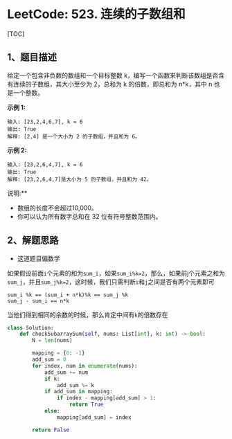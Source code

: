 # LeetCode: 523. 连续的子数组和

[TOC]

## 1、题目描述

给定一个包含非负数的数组和一个目标整数 k，编写一个函数来判断该数组是否含有连续的子数组，其大小至少为 2，总和为 k 的倍数，即总和为 n*k，其中 n 也是一个整数。

**示例 1:**

```
输入: [23,2,4,6,7], k = 6
输出: True
解释: [2,4] 是一个大小为 2 的子数组，并且和为 6。
```

**示例 2:**

```
输入: [23,2,6,4,7], k = 6
输出: True
解释: [23,2,6,4,7]是大小为 5 的子数组，并且和为 42。
```

说明:**

- 数组的长度不会超过10,000。
- 你可以认为所有数字总和在 32 位有符号整数范围内。




## 2、解题思路

- 这道题目偏数学

如果假设前面`i`个元素的和为`sum_i`，如果`sum_i%k=2`，那么，如果前j个元素之和为`sum_j`，并且`sum_j%k=2`，这时候，我们只需判断`i`和`j`之间是否有两个元素即可

```
sum_i %k == (sum_i + n*k)%k == sum_j %k
sum_j - sum_i == n*k
```

当他们得到相同的余数的时候，那么肯定中间有`k`的倍数存在

```python
class Solution:
    def checkSubarraySum(self, nums: List[int], k: int) -> bool:
        N = len(nums)

        mapping = {0: -1}
        add_sum = 0
        for index, num in enumerate(nums):
            add_sum += num
            if k:
                add_sum %= k
            if add_sum in mapping:
                if index - mapping[add_sum] > 1:
                    return True
            else:
                mapping[add_sum] = index

        return False
```

